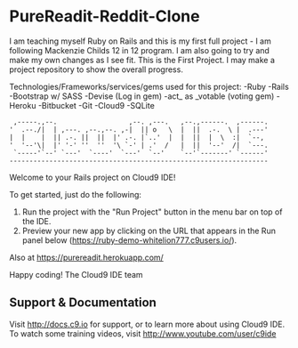 # PureReadit-Reddit-Clone
I am teaching myself Ruby on Rails and this is my first full project - I am following Mackenzie Childs 12 in 12 program.  I am also going to try and make my own changes as I see fit.  This is the First Project.  I may make a project repository to show the overall progress.

Technologies/Frameworks/services/gems used for this project:
-Ruby
-Rails
-Bootstrap w/ SASS
-Devise (Log in gem)
-act_ as _votable (voting gem)
-Heroku
-Bitbucket
-Git
-Cloud9
-SQLite

     ,-----.,--.                  ,--. ,---.   ,--.,------.  ,------.
    '  .--./|  | ,---. ,--.,--. ,-|  || o   \  |  ||  .-.  \ |  .---'
    |  |    |  || .-. ||  ||  |' .-. |`..'  |  |  ||  |  \  :|  `--, 
    '  '--'\|  |' '-' ''  ''  '\ `-' | .'  /   |  ||  '--'  /|  `---.
     `-----'`--' `---'  `----'  `---'  `--'    `--'`-------' `------'
    ----------------------------------------------------------------- 


Welcome to your Rails project on Cloud9 IDE!

To get started, just do the following:

1. Run the project with the "Run Project" button in the menu bar on top of the IDE.
2. Preview your new app by clicking on the URL that appears in the Run panel below (https://ruby-demo-whitelion777.c9users.io/).

Also at https://purereadit.herokuapp.com/

Happy coding!
The Cloud9 IDE team


## Support & Documentation

Visit http://docs.c9.io for support, or to learn more about using Cloud9 IDE. 
To watch some training videos, visit http://www.youtube.com/user/c9ide
